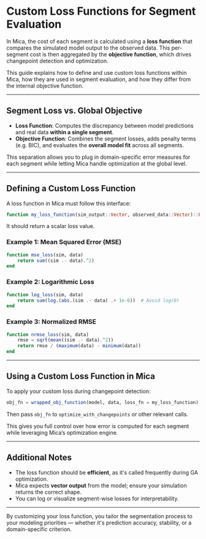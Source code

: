 # Custom Loss Functions for Segment Evaluation

In Mica, the cost of each segment is calculated using a **loss function** that compares the simulated model output to the observed data. This per-segment cost is then aggregated by the **objective function**, which drives changepoint detection and optimization.

This guide explains how to define and use custom loss functions within Mica, how they are used in segment evaluation, and how they differ from the internal objective function.

---

## Segment Loss vs. Global Objective

* **Loss Function**: Computes the discrepancy between model predictions and real data **within a single segment**.
* **Objective Function**: Combines the segment losses, adds penalty terms (e.g. BIC), and evaluates the **overall model fit** across all segments.

This separation allows you to plug in domain-specific error measures for each segment while letting Mica handle optimization at the global level.

---

## Defining a Custom Loss Function

A loss function in Mica must follow this interface:

```julia
function my_loss_function(sim_output::Vector, observed_data::Vector)::Float64
```

It should return a scalar loss value.

### Example 1: Mean Squared Error (MSE)

```julia
function mse_loss(sim, data)
    return sum((sim .- data).^2)
end
```

### Example 2: Logarithmic Loss

```julia
function log_loss(sim, data)
    return sum(log.(abs.(sim .- data) .+ 1e-6))  # Avoid log(0)
end
```

### Example 3: Normalized RMSE

```julia
function nrmse_loss(sim, data)
    rmse = sqrt(mean((sim .- data).^2))
    return rmse / (maximum(data) - minimum(data))
end
```

---

## Using a Custom Loss Function in Mica

To apply your custom loss during changepoint detection:

```julia
obj_fn = wrapped_obj_function(model, data, loss_fn = my_loss_function)
```

Then pass `obj_fn` to `optimize_with_changepoints` or other relevant calls.

This gives you full control over how error is computed for each segment while leveraging Mica’s optimization engine.

---

## Additional Notes

* The loss function should be **efficient**, as it's called frequently during GA optimization.
* Mica expects **vector output** from the model; ensure your simulation returns the correct shape.
* You can log or visualize segment-wise losses for interpretability.

---

By customizing your loss function, you tailor the segmentation process to your modeling priorities — whether it's prediction accuracy, stability, or a domain-specific criterion.
